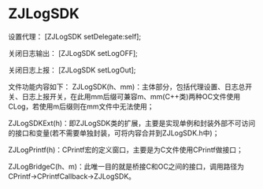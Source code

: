 # ZJLogSDK

设置代理：
[ZJLogSDK setDelegate:self];

关闭日志输出：
[ZJLogSDK setLogOFF];

关闭日志上报：
[ZJLogSDK setLogOut];



文件功能内容如下：
ZJLogSDK(h、mm)：主体部分，包括代理设置、日志总开关、日志上报开关，在此用mm后缀可兼容m、mm(C++类)两种OC文件使用CLog，若使用m后缀则在mm文件中无法使用；

ZJLogSDKExt(h)：即ZJLogSDK类的扩展，主要是实现单例和封装外部不可访问的接口和变量(若不需要单独封装，可将内容合并到ZJLogSDK.h中)；

ZJLogPrintf(h)：CPrintf宏的定义窗口，主要是为C文件使用CPrintf做接口；

ZJLogBridgeC(h、m)：此唯一目的就是桥接C和OC之间的接口，调用路径为CPrintf->CPrintfCallback->ZJLogSDK。
